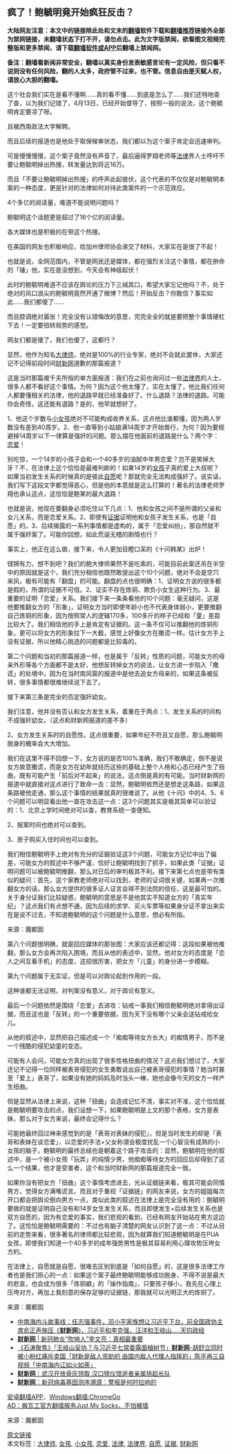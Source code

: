  <h2>疯了！鲍毓明竟开始疯狂反击？</h2> <p class="notice"><b>大陆网友注意：本文中的链接除此处和文末的<a href="https://github.com/bannedbook/fanqiang" >翻墙</a>软件下载和<a href="https://github.com/killgcd/justmysocks/blob/master/README.md">翻墙推荐</a>链接外全部为禁网链接，未翻墙状态下打不开，请勿点击。此为文字版禁闻，欲看图文视频完整版和更多禁闻，请下载<a href="https://github.com/bannedbook/fanqiang">翻墙软件或APP</a>后翻墙上禁闻网。</p><p>备注：翻墙看新闻非常安全，翻墙以真实身份发表敏感言论有一定风险，但只看不说则没有任何风险，翻的人太多，政府管不过来，也不管。信息自由是天赋人权，请放心大胆的翻墙。</b></p>  <div class="entry"> <p id="conimg">这个社会我们实在是看不懂啊&hellip;&hellip;真的看不懂&hellip;&hellip;到底是怎么了&hellip;&hellip;我们还特地查了查，以为我们记错了，4月13日，已经开始督导了，按照一般的说法，这个鲍毓明肯定要凉了呀。</p> <p>且被西南政法大学解聘。</p> <p>而且后续的报道也是他处于取保候审状态，我们都以为这个案子肯定会迅速审判。</p> <p>可是慢慢慢慢，这个案子竟然没有声音了，最后逼得罗翔老师等<a href="https://www.bannedbook.org/bnews/tag/%e6%b3%95%e5%be%8b/" class="st_tag internal_tag" rel="tag" title="标签 法律 下的日志">法律</a>界人士呼吁不要让鲍毓明掉出热搜，转发量达到将近16万。</p> <p>而且「不要让鲍毓明掉出热搜」的呼声此起彼伏，这个代表的不仅仅是对鲍毓明本案的一种态度，更是针对的法律如何对待此类案件的一个示范效应。</p> <p>4个多亿的阅读量，难道不能说明问题吗？</p> <p>鲍毓明这个话题更是超过了16个亿的阅读量。</p> <p>各大媒体也是积极的在带这个热搜。</p> <p>在美国的网友也积极响应，给加州律师协会递交了材料，大家实在是很了不起！</p> <p>也就是说，全网范围内，不管是网民还是媒体，都在强烈关注这个事情，都在拚命的「锤」他，实在是没想到，今天会有神级起伏！</p>  <p>此时的鲍毓明难道不应该在舆论的压力下三缄其口，希望大家忘记他吗？不，处于绝对的风口浪尖的鲍毓明竟然开通了微博？然后！开始反击？你敢信？事实如此&hellip;&hellip;我们都傻了&hellip;&hellip;</p> <p>而且腔调绝对嚣张！完全没有认错悔改的意思，完完全全的就是要把整个事情硬杠下去！一定要扭转局势的感觉。</p> <p>网友们都是傻了，我们也傻了，这都行？</p> <p>显然，他作为知名<a href="https://www.bannedbook.org/bnews/tag/%E5%A4%A7%E5%BE%8B%E5%B8%88/" class="st_tag internal_tag" rel="tag" title="标签 大律师 下的日志">大律师</a>，绝对是100%的行业专家，绝对不会就此罢休，大家还记不记得前段时间<a href="https://www.bannedbook.org/bnews/tag/%e8%b4%a2%e6%96%b0%e7%bd%91/" class="st_tag internal_tag" rel="tag" title="标签 财新网 下的日志">财新网</a>道歉的那篇报道？</p> <p>这是当时那篇被千夫所指的单方面报道：我们在之前也询问过一些<a href="https://www.bannedbook.org/bnews/tag/%E6%B3%95%E5%BE%8B%E7%95%8C/" class="st_tag internal_tag" rel="tag" title="标签 法律界 下的日志">法律界</a>的人士，很多人都不看好这个事情。为何？因为这个他太懂了，实在太懂了，他比我们任何人都要懂相关的法律，他的退路早就已经准备好了。什么退路？法律的退路。可能你会奇怪，这还能有退路？是的，他早就想好了。</p> <p>1、他这个岁数与<a href="https://www.bannedbook.org/bnews/tag/%E5%B0%8F%E5%A5%B3%E5%AD%A9/" class="st_tag internal_tag" rel="tag" title="标签 小女孩 下的日志">小女孩</a>绝对不可能构成收养关系，这点他比谁都懂，因为两人岁数没有差到40周岁。2、他一直等到小姑娘满14周岁才开始兽行，为何？因为要规避掉14周岁以下一律算是强奸的问题。那么摆在他面前的退路是什么？两个字：<a href="https://www.bannedbook.org/bnews/tag/%E6%81%8B%E7%88%B1/" class="st_tag internal_tag" rel="tag" title="标签 恋爱 下的日志">恋爱</a>！</p> <p>别吃惊，一个14岁的小孩子会和一个40多岁的油腻中年男恋爱？岂不是笑掉大牙？不，在法律上这个恰恰是最难判断的！如果14岁的<a href="https://www.bannedbook.org/bnews/tag/%e5%a5%b3%e5%ad%a9/" class="st_tag internal_tag" rel="tag" title="标签 女孩 下的日志">女孩</a>子真的爱上大叔呢？如果当初发生关系的时候真的是彼此<a href="https://www.bannedbook.org/bnews/tag/%E8%87%AA%E6%84%BF/" class="st_tag internal_tag" rel="tag" title="标签 自愿 下的日志">自愿</a>呢？那就完全无法构成强奸了。说实话，我们写下这段文字都觉得恶心，但是他的本意就是这么打算的！著名的法律老师罗翔也承认这点，这恰恰是鲍某的最大退路！</p> <p>也就是说，他现在要翻身必须吃住以下几点：1、他和女孩之间不是所谓的父亲和女儿关系，而是恋爱关系。2、即使有<a href="https://www.bannedbook.org/bnews/tag/%E8%AF%81%E6%8D%AE/" class="st_tag internal_tag" rel="tag" title="标签 证据 下的日志">证据</a>证明他和女孩子发生关系，也是「自愿」的。3、后续揭露的一系列事情都是虚构的，属于「恋爱纠纷」，那自然就不属于强奸案了。可能你回想，如此荒诞无稽的剧情也行？</p> <p>事实上，他正在这么做，接下来，令人更加目瞪口呆的《十问韩某》出炉！</p> <p>铿锵有力，想不到吧？我们的鲍大律师果然不是吃素的，可能目前此案还吊在半空中的原因就是这个，我们充分相信他既然敢提出这个10个问题，绝对不会是空穴来风，极有可能有「翻盘」的可能。翻盘的点也很明确：1、证明女方说的很多都是假的，所谓的证据不可信。2、证实不存在炼铜、欺负小女生这种行为。3、最重要的证明「恋爱」关系。我们接下来一条条看他的10个问题：毫无疑问，这是他要推翻女方的「形象」，证明女方当时即使年龄小也不代表身体弱小，更要推翻自己炼铜的形象，因为按照常人的逻辑170多，100多斤的样子已经和「童」差距比较大了。我们相信他的手上是肯定有证据的。这一条不仅可以推翻他的炼铜形象，更可以将女方的形象拉下一大截，感觉上好像女方在撒谎一样。估计女方手上没有证据，所以他精心挑选的问题都是比较毒的。</p>  <p>第二个问题和当初的那篇报道一样，也是属于「反转」性质的问题，可能女方的母亲外形等各个方面都不是太好，他想反转掉女方的说法，让女方进一步陷入「撒谎」的处境中。因为在当时南风窗的报道中是他去追女方母亲的，如果这条被反转，很多事情都很难继续说下去了。</p> <p>接下来第三条是完全的否定强奸幼女。</p> <p>我们注意，他并没有否认和女方发生关系，着重在于两点：1、发生关系的时间构不成强奸幼女。（这点和财新网报道的差不多）</p> <p>2、女方发生关系时的自愿性。这点很重要，如果年纪不符且又自愿，那么鲍毓明脱身的概率会大大增加。</p> <p>我们在这里不得不回想一下，女方说的是否100%准确，我们不敢确定，倒不是说女方故意撒谎，而是女方在幼年就经历这些的基础上整个人格和心态已经产生了扭曲，既有可能产生「前后对不起来」的说法，这点倒是真的有可能。当时财新网的报道中就直接对这点进行了致命一击：显然，鲍毓明依然还是想走这条路，如果这条路被他走通，那么这个事情的结果就真的很难说了。从他《十问》中的4、5、6个问题可以明显看出他一直在攻击这一点：这3个问题其实是极其简单可以验证的：1、北京上学时间绝对可以查，教育系统一查便知。</p> <p>2、报案时间也绝对可以查到。</p> <p>3、房子购买入住时间也可以查到。</p> <p>我们相信鲍毓明手上绝对有充分的证据验证这3个问题，可能女方记忆中出了偏差，可能女方的叙述中不够严谨，恰好让鲍毓明找到了抓手，如果此类「证据」证明问题可以被鲍毓明推翻，那么对日后的审判极其不利。接下来第七点也是带有类似的疑问：首先，这个家教老师绝对可以找到，老师的证词很关键，如果再一次推翻女方的话，那么女方提供的很多证人证言会得不到法院的信任，这是最可怕的。关于身分证我们比较疑惑，鲍毓明的意思是不是他其实不知道女方的「真实年纪」？这点我们有点想不通，因为后续的求学、买火车票等如果身分证不拿出来实在是说不过去，不知道鲍毓明的这个问题是什么意思，想必有所指。</p> <p><p> 来源：魔都囡 </p> <p>第八个问题很明确，就是回应媒体的那张图：大家应该还都记得：这段如果被他推翻，那么女方会再次陷入困境，而且从他的表述中，显然，他对女方的态度是「恋人之间互看手机」的态度，这招很厉害，把女方「儿童」的身分进一步模糊。</p>  <p>第九个问题属于无实证，但是可以对舆论起到作用的一段。</p> <p>这种谁都无法证明，对判案没有意义，对于舆论有意义。</p> <p>最后一个问题依然是围绕「恋爱」去进攻：钻戒一事我们相信鲍毓明绝对拿得出证据，而且这也是「反转」的一个重要依据，因为天下没有哪个父亲会送钻戒给女儿。</p> <p>从他的叙述中，显然把自己描述成一个「痴痴等待女方长大」的痴情男子，而不是一个残酷的侵犯幼童的变态。</p> <p>可能有人会问，可能女方真的出现了很多性格扭曲的情况？这点我们想过了，大家还记不记得一位同样被表哥侵犯的女生勇敢说出自己被表哥侵犯的事情？她当时甚至「爱上」表哥了，如果没有她的妈妈及时当头一棒，她也会像今天的女方一样产生扭曲。</p> <p>但是显然从法律上来说，这种「扭曲」会造成记忆不清，事实对不准，这个恰恰就是鲍毓明要攻击的点，我们设想一下，如果鲍毓明是上文的那个表格，女方是表妹，那么对于女方来说，最终会记得什么？</p> <p>可能她最终回过神来感觉到的是「表哥对表妹的侵犯」，但是当时发生的却是「表哥和表妹在谈恋爱」，以恋爱的手法+父女称谓会极度扰乱一个心智没有成熟的小女孩的脑子，鲍毓明的最终总结也是朝着这个路子攻击的：显然，鲍毓明在他的叙述中，是一个被小女孩「玩弄」的纯情少男，他痴痴等待女方的回应后却得到了这么一个结果，他才是受害者，这个和当时财新网的那篇报道完全一致。</p> <p>如果你没有把女方「扭曲」这个事情考虑进去，光从证据链来看，极其可能会同情男方，觉得女方满嘴谎言。而且对于重视「证据链」的网友来说，女方的姐姐每次开口都会把舆论倒向男方一点，类似此类的叙述在法律上是完全没有用的：鲍毓明要做的就是证明自己没有和14岁女生发生关系，而且即使发生+后续发生关系也是双方自愿的，因为有恋爱的事实，我们悲观的看到，已经有网友开始站在男方这边了。这恰恰是鲍毓明需要的：不过也有脑子清楚的网友认识到了这一点：不过从目前的走势来看，很多著名的律师都比较悲观，因为就算我们知道鲍毓明是在PUA女孩，即使我们知道一个40多岁的成年强势男性是极其容易利用心理攻势压垮女方的。</p> <p>在法律上，自愿就是自愿，很难去区别到底是「如何自愿」的，这是很多法律工作者也是我们担心的一点：如果这个案子最终鲍毓明能够成功脱身，不得不说是最大的悲哀，也会成为很多「炼铜癖」的「操作指南」，只要孩子够小，我先在心理上压垮对方，再加上我刻意的保存足够的证据链，那我就可以光明正大的炼铜了。</p> <p>来源：魔都囡</p>  <ul class='op-related-articles' title='相关阅读'> <li><a href='https://www.bannedbook.org/bnews/cbnews/20200423/1317759.html' target='_blank'>中南海内斗故事线：任志强事件，邓小平家族想让习近平下台，前全国政协主席俞正声施压《<b>财新网</b>》，习近平和李克强，汪洋和王岐山.....天钧政经</a></li> <li><a href='https://www.bannedbook.org/bnews/baitai/20200408/1308483.html' target='_blank'><b>财新网</b> &#124; 新冠肺炎“吹哨人”李文亮：真相最重要</a></li> <li><a href='https://www.bannedbook.org/bnews/bannedvideo/20200404/1306496.html' target='_blank'>《石涛聚焦》「王岐山妥协？与习近平七常委露面植树节」<b>财新网</b>-胡舒立同时被小粉红痛斥卖国「财新是敌人资助的 由国内敌人代理人指挥的」陈平再三自视频「中南海内讧如火如荼」 </a></li> <li><a href='https://www.bannedbook.org/bnews/baitai/20200327/1301593.html' target='_blank'><b>财新网</b>｜武汉开放骨灰领取 汉口殡仪馆逝者亲属排起长队</a></li> <li><a href='https://www.bannedbook.org/bnews/cbnews/20200228/1284973.html' target='_blank'><b>财新网</b>：新冠病毒基因测序溯源：警报是何时拉响的</a></li> </ul> <div class="texttj"> <a href="https://github.com/bannedbook/fanqiang/wiki/%E7%A6%81%E9%97%BB%E7%BD%91%E5%AE%89%E5%8D%93%E7%BF%BB%E5%A2%99%E6%96%B0%E9%97%BBAPP" target="_blank">安卓翻墙APP</a>、<a href="https://github.com/bannedbook/fanqiang/wiki/Chrome%E4%B8%80%E9%94%AE%E7%BF%BB%E5%A2%99%E5%8C%85" target="_blank">Windows翻墙:ChromeGo</a><br/> <a href="https://github.com/killgcd/justmysocks/blob/master/README.md" target="_blank">AD：搬瓦工官方翻墙服务Just My Socks，不怕被墙</a> </div><p> 来源：魔都囡 </p><a name='sharetosocial'></a>         <div><a href='https://www.bannedbook.org/bnews/topimagenews/20200503/1322761.html'>原文链接</a></div>  </div><!--END ENTRY--> <div class="postfooter"> <div>本文标签：<a href="https://www.bannedbook.org/bnews/tag/%E5%A4%A7%E5%BE%8B%E5%B8%88/" rel="tag">大律师</a>, <a href="https://www.bannedbook.org/bnews/tag/%e5%a5%b3%e5%ad%a9/" rel="tag">女孩</a>, <a href="https://www.bannedbook.org/bnews/tag/%E5%B0%8F%E5%A5%B3%E5%AD%A9/" rel="tag">小女孩</a>, <a href="https://www.bannedbook.org/bnews/tag/%E6%81%8B%E7%88%B1/" rel="tag">恋爱</a>, <a href="https://www.bannedbook.org/bnews/tag/%e6%b3%95%e5%be%8b/" rel="tag">法律</a>, <a href="https://www.bannedbook.org/bnews/tag/%E6%B3%95%E5%BE%8B%E7%95%8C/" rel="tag">法律界</a>, <a href="https://www.bannedbook.org/bnews/tag/%E8%87%AA%E6%84%BF/" rel="tag">自愿</a>, <a href="https://www.bannedbook.org/bnews/tag/%E8%AF%81%E6%8D%AE/" rel="tag">证据</a>, <a href="https://www.bannedbook.org/bnews/tag/%e8%b4%a2%e6%96%b0%e7%bd%91/" rel="tag">财新网</a></div>  </div><!--END POSTFOOTER--> 